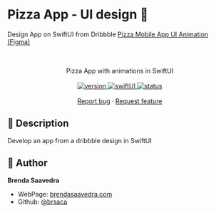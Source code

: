 # Pizza App - UI design 👋

Design App on SwiftUI from Dribbble [Pizza Mobile App UI Animation (Figma)](https://dribbble.com/shots/22392992-Pizza-Mobile-App-UI-Animation-Figma)
<p align="center">
<a href="#">
<!--<img src="images/" align="center" width=50%> -->
</a> 
<br><br>
     Pizza App with animations in SwiftUI
    <br><br>
  <a href="#">
    <img alt="version" src="https://img.shields.io/badge/Version-v1.0-red.svg" />
  </a>
  <a href="#">
    <img alt="swiftUI" src="https://img.shields.io/badge/SwiftUI-17-blue.svg" />
  </a>
  <a href="#">
    <img alt="status" src="https://img.shields.io/badge/status-inprogress-yellow.svg" />
  </a>
  <br>
    <br>
    <a href="https://github.com/brsaca/PizzaUI/issues/new">Report bug</a>
    ·
    <a href="https://github.com/brsaca/PizzaUI/issues/new">Request feature</a>
</p>

## 📝 Description
Develop an app from a dribbble design in SwiftUI

## 👤 Author

**Brenda Saavedra**

- WebPage: [brendasaavedra.com](http://brendasaavedra.com)
- Github: [@brsaca](https://github.com/brsaca/)
